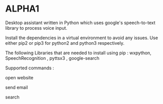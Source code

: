 # ALPHA1
Desktop assistant written in Python which uses google's speech-to-text library to process voice input.

Install the dependencies in a virtual environment to avoid any issues. Use either pip2 or pip3 for python2 and python3 respectively.

The following Libraries that are needed to install using pip : wxpython, SpeechRecognition , pyttsx3 , google-search

Supported commands :

open website

send email

search





